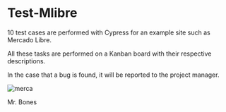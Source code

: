# Test-Mlibre

10 test cases are performed with Cypress for an example site such as Mercado Libre.

All these tasks are performed on a Kanban board with their respective descriptions.

In the case that a bug is found, it will be reported to the project manager.

![merca](https://github.com/Hotbones/Test-Mlibre/assets/105388226/57862b99-58a3-4570-87b7-99952204bf60)

Mr. Bones


